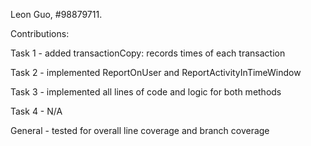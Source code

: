 Leon Guo, #98879711.

Contributions:

Task 1 - added transactionCopy: records times of each transaction

Task 2 - implemented ReportOnUser and ReportActivityInTimeWindow

Task 3 - implemented all lines of code and logic for both methods

Task 4 - N/A

General - tested for overall line coverage and branch coverage
